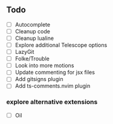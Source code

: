 ## Todo

- [ ] Autocomplete
- [ ] Cleanup code
- [ ] Cleanup lualine
- [ ] Explore additional Telescope options
- [ ] LazyGit
- [ ] Folke/Trouble
- [ ] Look into more motions
- [ ] Update commenting for jsx files
- [ ] Add gitsigns plugin
- [ ] Add ts-comments.nvim plugin

### explore alternative extensions

- [ ] Oil
